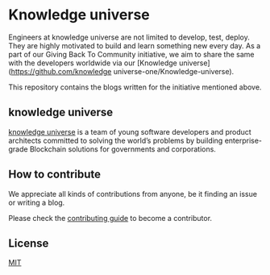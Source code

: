 # Knowledge universe

Engineers at knowledge universe are not limited to develop, test, deploy. They are highly motivated to build and learn something new every day. As a part of our Giving Back To Community initiative, we aim to share the same with the developers worldwide via our [Knowledge universe](https://github.com/knowledge universe-one/Knowledge-universe).

This repository contains the blogs written for the initiative mentioned above.

## knowledge universe

[knowledge universe](https://github.com/SarfarazAhmedKhan/knowledge-universe) is a team of young software developers and product architects committed to solving the world’s problems by building enterprise-grade Blockchain solutions for
governments and corporations.

## How to contribute

We appreciate all kinds of contributions from anyone, be it finding an issue or writing a blog.

Please check the [contributing guide](CONTRIBUTING.md) to become a contributor.

## License

[MIT](https://github.com/SarfarazAhmedKhan/knowledge-universe)
